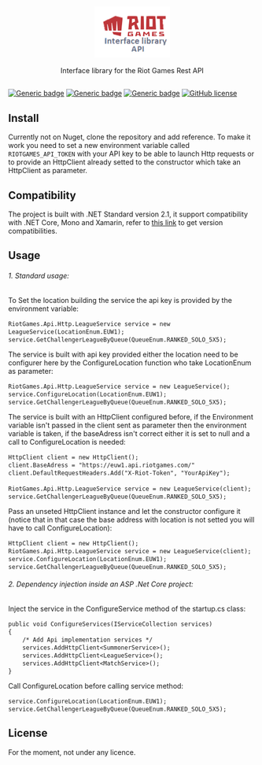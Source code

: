 <p align="center">
  <img src="Resources/logo_library.png">
</p>

<p align="center">Interface library for the Riot Games Rest API</p>

##
[![Generic badge](https://img.shields.io/badge/version-1.1-green.svg)](https://github.com/GoldenGuillaume/RiotGames)
[![Generic badge](https://img.shields.io/badge/runtime-.NET_Standard_2.1-blue.svg)](https://docs.microsoft.com/fr-fr/dotnet/standard/net-standard)
[![Generic badge](https://img.shields.io/badge/dependencies-up_to_date-green.svg)](https://github.com/GoldenGuillaume/RiotGames)
[![GitHub license](https://img.shields.io/github/license/GoldenGuillaume/RiotGames)](https://github.com/GoldenGuillaume/RiotGames)



## Install

Currently not on Nuget, clone the repository and add reference. To make it work you need to set a new environment variable called `RIOTGAMES_API_TOKEN` with your API key to be able to launch Http requests or to provide an HttpClient already
setted to the constructor which take an HttpClient as parameter.

## Compatibility

The project is built with .NET Standard version 2.1, it support compatibility with .NET Core, Mono and Xamarin, refer to [this link](https://docs.microsoft.com/fr-fr/dotnet/standard/net-standard)
to get version compatibilities.

## Usage


###### 1. Standard usage:

To Set the location building the service the api key is provided by the environment variable:
```CSharp
RiotGames.Api.Http.LeagueService service = new LeagueService(LocationEnum.EUW1);
service.GetChallengerLeagueByQueue(QueueEnum.RANKED_SOLO_5X5);
```

The service is built with api key provided either the location need to be configurer
here by the ConfigureLocation function who take LocationEnum as parameter:
```CSharp
RiotGames.Api.Http.LeagueService service = new LeagueService();
service.ConfigureLocation(LocationEnum.EUW1);
service.GetChallengerLeagueByQueue(QueueEnum.RANKED_SOLO_5X5);
```

The service is built with an HttpClient configured before, if the Environment variable
isn't passed in the client sent as parameter then the environment variable is taken, if the
baseAdress isn't correct either it is set to null and a call to ConfigureLocation is needed:
```CSharp
HttpClient client = new HttpClient();
client.BaseAdress = "https://euw1.api.riotgames.com/"
client.DefaultRequestHeaders.Add("X-Riot-Token", "YourApiKey");

RiotGames.Api.Http.LeagueService service = new LeagueService(client);
service.GetChallengerLeagueByQueue(QueueEnum.RANKED_SOLO_5X5);
```

Pass an unseted HttpClient instance and let the constructor configure it (notice that in that case the base address with location is not setted 
you will have to call ConfigureLocation):
```CSharp
HttpClient client = new HttpClient();
RiotGames.Api.Http.LeagueService service = new LeagueService(client);
service.ConfigureLocation(LocationEnum.EUW1);
service.GetChallengerLeagueByQueue(QueueEnum.RANKED_SOLO_5X5);
```

###### 2. Dependency injection inside an ASP .Net Core project:

Inject the service in the ConfigureService method of the startup.cs class:
```CSharp
public void ConfigureServices(IServiceCollection services)
{
    /* Add Api implementation services */
    services.AddHttpClient<SummonerService>();
    services.AddHttpClient<LeagueService>();
    services.AddHttpClient<MatchService>();
}
```

Call ConfigureLocation before calling service method:
```CSharp
service.ConfigureLocation(LocationEnum.EUW1);
service.GetChallengerLeagueByQueue(QueueEnum.RANKED_SOLO_5X5);
```

## License

For the moment, not under any licence.
